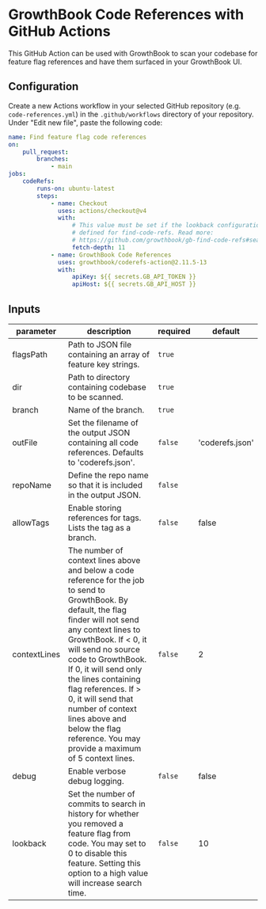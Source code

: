 # GrowthBook Code References with GitHub Actions

This GitHub Action can be used with GrowthBook to scan your codebase for feature flag references and have them surfaced in your GrowthBook UI.

## Configuration

Create a new Actions workflow in your selected GitHub repository (e.g. `code-references.yml`) in the `.github/workflows` directory of your repository. Under "Edit new file", paste the following code:

```yaml
name: Find feature flag code references
on:
    pull_request:
        branches:
            - main
jobs:
    codeRefs:
        runs-on: ubuntu-latest
        steps:
            - name: Checkout
              uses: actions/checkout@v4
              with:
                  # This value must be set if the lookback configuration option is
                  # defined for find-code-refs. Read more:
                  # https://github.com/growthbook/gb-find-code-refs#searching-for-unused-flags-extinctions
                  fetch-depth: 11
            - name: GrowthBook Code References
              uses: growthbook/coderefs-action@2.11.5-13
              with:
                  apiKey: ${{ secrets.GB_API_TOKEN }}
                  apiHost: ${{ secrets.GB_API_HOST }}
```

<!-- action-docs-inputs -->

## Inputs

| parameter    | description                                                                                                                                                                                                                                                                                                                                                                                                                     | required | default         |
| ------------ | ------------------------------------------------------------------------------------------------------------------------------------------------------------------------------------------------------------------------------------------------------------------------------------------------------------------------------------------------------------------------------------------------------------------------------- | -------- | --------------- |
| flagsPath    | Path to JSON file containing an array of feature key strings.                                                                                                                                                                                                                                                                                                                                                                   | `true`   |                 |
| dir          | Path to directory containing codebase to be scanned.                                                                                                                                                                                                                                                                                                                                                                            | `true`   |                 |
| branch       | Name of the branch.                                                                                                                                                                                                                                                                                                                                                                                                             | `true`   |                 |
| outFile      | Set the filename of the output JSON containing all code references. Defaults to 'coderefs.json'.                                                                                                                                                                                                                                                                                                                                | `false`  | 'coderefs.json' |
| repoName     | Define the repo name so that it is included in the output JSON.                                                                                                                                                                                                                                                                                                                                                                 | `false`  |                 |
| allowTags    | Enable storing references for tags. Lists the tag as a branch.                                                                                                                                                                                                                                                                                                                                                                  | `false`  | false           |
| contextLines | The number of context lines above and below a code reference for the job to send to GrowthBook. By default, the flag finder will not send any context lines to GrowthBook. If < 0, it will send no source code to GrowthBook. If 0, it will send only the lines containing flag references. If > 0, it will send that number of context lines above and below the flag reference. You may provide a maximum of 5 context lines. | `false`  | 2               |
| debug        | Enable verbose debug logging.                                                                                                                                                                                                                                                                                                                                                                                                   | `false`  | false           |
| lookback     | Set the number of commits to search in history for whether you removed a feature flag from code. You may set to 0 to disable this feature. Setting this option to a high value will increase search time.                                                                                                                                                                                                                       | `false`  | 10              |

<!-- action-docs-inputs -->
